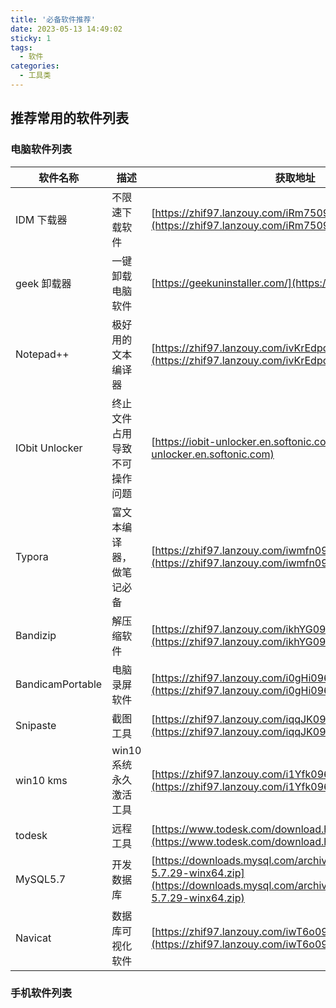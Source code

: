 ```yaml
---
title: '必备软件推荐'
date: 2023-05-13 14:49:02
sticky: 1
tags:
  - 软件
categories:
  - 工具类
---
```


## 推荐常用的软件列表

### 电脑软件列表

| 软件名称         | 描述                         | 获取地址                                                                                                                                                 |
| ---------------- | ---------------------------- | -------------------------------------------------------------------------------------------------------------------------------------------------------- |
| IDM 下载器       | 不限速下载软件               | [https://zhif97.lanzouy.com/iRm75096ulif](https://zhif97.lanzouy.com/iRm75096ulif)                                                                       |
| geek 卸载器      | 一键卸载电脑软件             | [https://geekuninstaller.com/](https://geekuninstaller.com/)                                                                                             |
| Notepad++        | 极好用的文本编译器           | [https://zhif97.lanzouy.com/ivKrEdpq4ad](https://zhif97.lanzouy.com/ivKrEdpq4ad)                                                                         |
| IObit Unlocker   | 终止文件占用导致不可操作问题 | [https://iobit-unlocker.en.softonic.com](https://iobit-unlocker.en.softonic.com)                                                                         |
| Typora           | 富文本编译器，做笔记必备     | [https://zhif97.lanzouy.com/iwmfn096uwle](https://zhif97.lanzouy.com/iwmfn096uwle)                                                                       |
| Bandizip         | 解压缩软件                   | [https://zhif97.lanzouy.com/ikhYG096v14h](https://zhif97.lanzouy.com/ikhYG096v14h)                                                                       |
| BandicamPortable | 电脑录屏软件                 | [https://zhif97.lanzouy.com/i0gHi096v52j](https://zhif97.lanzouy.com/i0gHi096v52j)                                                                       |
| Snipaste         | 截图工具                     | [https://zhif97.lanzouy.com/iqqJK096v74d](https://zhif97.lanzouy.com/iqqJK096v74d)                                                                       |
| win10 kms        | win10 系统永久激活工具       | [https://zhif97.lanzouy.com/i1Yfk096vopg](https://zhif97.lanzouy.com/i1Yfk096vopg)                                                                       |
| todesk           | 远程工具                     | [https://www.todesk.com/download.html](https://www.todesk.com/download.html)                                                                             |
| MySQL5.7         | 开发数据库                   | [https://downloads.mysql.com/archives/get/p/23/file/mysql-5.7.29-winx64.zip](https://downloads.mysql.com/archives/get/p/23/file/mysql-5.7.29-winx64.zip) |
| Navicat          | 数据库可视化软件             | [https://zhif97.lanzouy.com/iwT6o096w32d](https://zhif97.lanzouy.com/iwT6o096w32d)                                                                       |

### 手机软件列表
